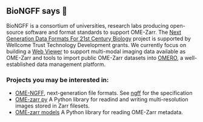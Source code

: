 ## BioNGFF says 👋

BioNGFF is a consortium of universities, research labs producing open-source software and format standards to support OME-Zarr.
The [Next Generation Data Formats For 21st Century Biology](https://wellcome.org/research-funding/funding-portfolio/funded-grants/next-generation-data-formats-21st-century-biology) project is supported by Wellcome Trust Technology Development grants.
We currently focus on building a [Web Viewer](https://github.com/BioNGFF/biongff-viewer) to support multi-modal imaging data available as OME-Zarr and tools to import public OME-Zarr datasets into [OMERO](https://www.openmicroscopy.org/omero/), a well-established data management platform.


### Projects you may be interested in: ###
* [OME-NGFF](https://ngff.openmicroscopy.org/latest), next-generation file formats. See [ngff](https://github.com/ome/ngff) for the specification
* [OME-zarr py](https://github.com/ome/ome-zarr-py) A Python library for readind and writing multi-resolution images stored in Zarr filesets.
* [OME-zarr models](https://github.com/ome-zarr-models/ome-zarr-models-py) A Python library for reading OME-Zarr metadata.

